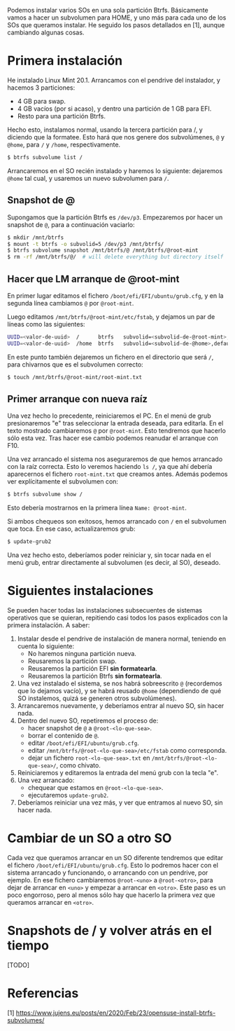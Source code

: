Podemos instalar varios SOs en una sola partición Btrfs. Básicamente vamos a hacer un subvolumen para HOME, y uno más para cada uno de los SOs que queramos instalar. He seguido los pasos detallados en [1], aunque cambiando algunas cosas.

# Primera instalación

He instalado Linux Mint 20.1. Arrancamos con el pendrive del instalador, y hacemos 3 particiones:

* 4 GB para swap.
* 4 GB vacíos (por si acaso), y dentro una partición de 1 GB para EFI.
* Resto para una partición Btrfs.

Hecho esto, instalamos normal, usando la tercera partición para /, y diciendo que la formatee. Esto hará que nos genere dos subvolúmenes, `@` y `@home`, para `/` y `/home`, respectivamente.

```bash
$ btrfs subvolume list /
```

Arrancaremos en el SO recién instalado y haremos lo siguiente: dejaremos `@home` tal cual, y usaremos un nuevo subvolumen para `/`.

## Snapshot de @

Supongamos que la partición Btrfs es `/dev/p3`. Empezaremos por hacer un snapshot de `@`, para a continuación vaciarlo:

```bash
$ mkdir /mnt/btrfs
$ mount -t btrfs -o subvolid=5 /dev/p3 /mnt/btrfs/
$ btrfs subvolume snapshot /mnt/btrfs/@ /mnt/btrfs/@root-mint
$ rm -rf /mnt/btrfs/@/  # will delete everything but directory itself
```

## Hacer que LM arranque de @root-mint

En primer lugar editamos el fichero `/boot/efi/EFI/ubuntu/grub.cfg`, y en la segunda línea cambiamos `@` por `@root-mint`.

Luego editamos `/mnt/btrfs/@root-mint/etc/fstab`, y dejamos un par de líneas como las siguientes:

```bash
UUID=<valor-de-uuid>  /      btrfs   subvolid=<subvolid-de-@root-mint>,defaults,noatime  0  1
UUID=<valor-de-uuid>  /home  btrfs   subvolid=<subvolid-de-@home>,defaults,noatime       0  1
```

En este punto también dejaremos un fichero en el directorio que será `/`, para chivarnos que es el subvolumen correcto:

```bash
$ touch /mnt/btrfs/@root-mint/root-mint.txt
```

## Primer arranque con nueva raíz

Una vez hecho lo precedente, reiniciaremos el PC. En el menú de grub presionaremos "e" tras seleccionar la entrada deseada, para editarla. En el texto mostrado cambiaremos `@` por `@root-mint`. Esto tendremos que hacerlo sólo esta vez. Tras hacer ese cambio podemos reanudar el arranque con F10.

Una vez arrancado el sistema nos aseguraremos de que hemos arrancado con la raíz correcta. Esto lo veremos haciendo `ls /`, ya que ahí debería aparecernos el fichero `root-mint.txt` que creamos antes. Además podemos ver explícitamente el subvolumen con:

```bash
$ btrfs subvolume show /
```

Esto debería mostrarnos en la primera línea `Name: @root-mint`.

Si ambos chequeos son exitosos, hemos arrancado con `/` en el subvolumen que toca. En ese caso, actualizaremos grub:

```bash
$ update-grub2
```

Una vez hecho esto, deberíamos poder reiniciar y, sin tocar nada en el menú grub, entrar directamente al subvolumen (es decir, al SO), deseado.

# Siguientes instalaciones

Se pueden hacer todas las instalaciones subsecuentes de sistemas operativos que se quieran, repitiendo casi todos los pasos explicados con la primera instalacíón. A saber:

1. Instalar desde el pendrive de instalación de manera normal, teniendo en cuenta lo siguiente:
    * No haremos ninguna partición nueva.
    * Reusaremos la partición swap.
    * Reusaremos la partición EFI **sin formatearla**.
    * Reusaremos la partición Btrfs **sin formatearla**.
2. Una vez instalado el sistema, se nos habrá sobreescrito `@` (recordemos que lo dejamos vacío), y se habrá reusado `@home` (dependiendo de qué SO instalemos, quizá se generen otros subvolúmenes).
3. Arrancaremos nuevamente, y deberíamos entrar al nuevo SO, sin hacer nada.
4. Dentro del nuevo SO, repetiremos el proceso de:
    * hacer snapshot de `@` a `@root-<lo-que-sea>`.
    * borrar el contenido de `@`.
    * editar `/boot/efi/EFI/ubuntu/grub.cfg`.
    * editar `/mnt/btrfs/@root-<lo-que-sea>/etc/fstab` como corresponda.
    * dejar un fichero `root-<lo-que-sea>.txt` en `/mnt/btrfs/@root-<lo-que-sea>/`, como chivato. 
5. Reiniciaremos y editaremos la entrada del menú grub con la tecla "e".
6. Una vez arrancado:
   * chequear que estamos en `@root-<lo-que-sea>`.
   * ejecutaremos `update-grub2`.
7. Deberíamos reiniciar una vez más, y ver que entramos al nuevo SO, sin hacer nada.

# Cambiar de un SO a otro SO

Cada vez que queramos arrancar en un SO diferente tendremos que editar el fichero `/boot/efi/EFI/ubuntu/grub.cfg`. Esto lo podremos hacer con el sistema arrancado y funcionando, o arrancando con un pendrive, por ejemplo. En ese fichero cambiaremos `@root-<uno>` a `@root-<otro>`, para dejar de arrancar en `<uno>` y empezar a arrancar en `<otro>`. Este paso es un poco engorroso, pero al menos sólo hay que hacerlo la primera vez que queramos arrancar en `<otro>`.

# Snapshots de / y volver atrás en el tiempo

[TODO]

# Referencias

[1] https://www.jujens.eu/posts/en/2020/Feb/23/opensuse-install-btrfs-subvolumes/
